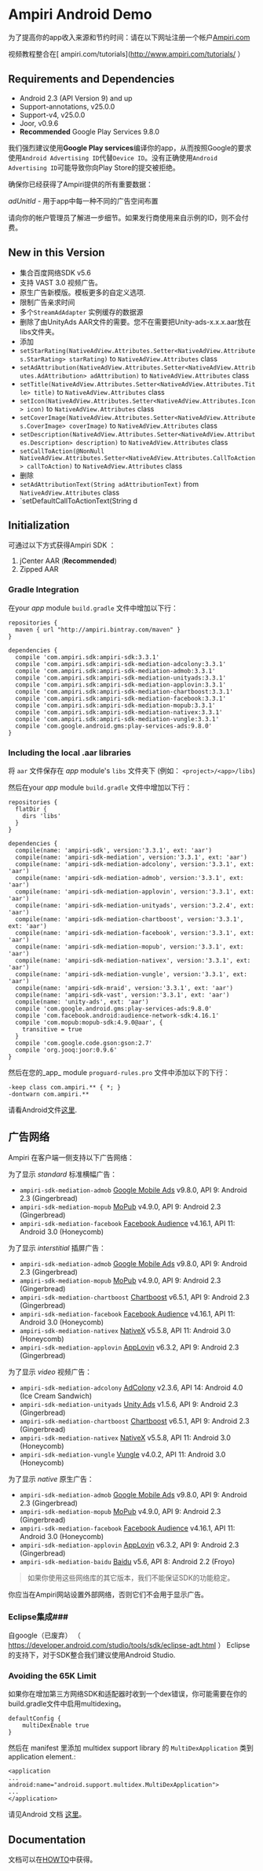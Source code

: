 # Ampiri Android Demo

为了提高你的app收入来源和节约时间：请在以下网址注册一个帐户[Ampiri.com](https://ampiri.com)

视频教程整合在[ ampiri.com/tutorials](http://www.ampiri.com/tutorials/ ）

## Requirements and Dependencies ##

* Android 2.3 (API Version 9) and up
* Support-annotations, v25.0.0
* Support-v4, v25.0.0
* Joor, v0.9.6
* **Recommended** Google Play Services 9.8.0

我们强烈建议使用**Google Play services**编译你的app，从而按照Google的要求使用`Android Advertising ID`代替`Device ID`。没有正确使用`Android Advertising ID`可能导致你向Play Store的提交被拒绝。

确保你已经获得了Ampiri提供的所有重要数据：

*adUnitId* -  用于app中每一种不同的广告空间布置

请向你的帐户管理员了解进一步细节。如果发行商使用来自示例的ID，则不会付费。

## New in this Version

- 集合百度网络SDK v5.6
- 支持 VAST 3.0 视频广告。
- 原生广告新模版。模板更多的自定义选项.
- 限制广告亲求时间
- 多个`StreamAdAdapter` 实例缓存的数据源
- 删除了由UnityAds AAR文件的需要。您不在需要把Unity-ads-x.x.x.aar放在libs文件夹。
- 添加
- `setStarRating(NativeAdView.Attributes.Setter<NativeAdView.Attributes.StarRating> starRating)` to `NativeAdView.Attributes` class
- `setAdAttribution(NativeAdView.Attributes.Setter<NativeAdView.Attributes.AdAttribution> adAttribution)` to `NativeAdView.Attributes` class
- `setTitle(NativeAdView.Attributes.Setter<NativeAdView.Attributes.Title> title)` to `NativeAdView.Attributes` class
- `setIcon(NativeAdView.Attributes.Setter<NativeAdView.Attributes.Icon> icon)` to `NativeAdView.Attributes` class
- `setCoverImage(NativeAdView.Attributes.Setter<NativeAdView.Attributes.CoverImage> coverImage)` to `NativeAdView.Attributes` class
- `setDescription(NativeAdView.Attributes.Setter<NativeAdView.Attributes.Description> description)` to `NativeAdView.Attributes` class
- `setCallToAction(@NonNull NativeAdView.Attributes.Setter<NativeAdView.Attributes.CallToAction> callToAction)` to `NativeAdView.Attributes` class
- 删除
- `setAdAttributionText(String adAttributionText)` from `NativeAdView.Attributes` class
- `setDefaultCallToActionText(String d

## Initialization ##

可通过以下方式获得Ampiri SDK ：

1. jCenter AAR (**Recommended**)
2. Zipped AAR

### Gradle Integration ###

在your _app_ module `build.gradle` 文件中增加以下行：

```
repositories {
  maven { url "http://ampiri.bintray.com/maven" }
}

dependencies {
  compile 'com.ampiri.sdk:ampiri-sdk:3.3.1'
  compile 'com.ampiri.sdk:ampiri-sdk-mediation-adcolony:3.3.1'
  compile 'com.ampiri.sdk:ampiri-sdk-mediation-admob:3.3.1'
  compile 'com.ampiri.sdk:ampiri-sdk-mediation-unityads:3.3.1'
  compile 'com.ampiri.sdk:ampiri-sdk-mediation-applovin:3.3.1'
  compile 'com.ampiri.sdk:ampiri-sdk-mediation-chartboost:3.3.1'
  compile 'com.ampiri.sdk:ampiri-sdk-mediation-facebook:3.3.1'
  compile 'com.ampiri.sdk:ampiri-sdk-mediation-mopub:3.3.1'
  compile 'com.ampiri.sdk:ampiri-sdk-mediation-nativex:3.3.1'
  compile 'com.ampiri.sdk:ampiri-sdk-mediation-vungle:3.3.1'
  compile 'com.google.android.gms:play-services-ads:9.8.0'
}
```

### Including the local .aar libraries ###

将 `aar` 文件保存在 _app_ module's `libs` 文件夹下 (例如： `<project>/<app>/libs`)

然后在your _app_ module `build.gradle` 文件中增加以下行：

```
repositories {
  flatDir {
    dirs 'libs'
  }
}

dependencies {
  compile(name: 'ampiri-sdk', version:'3.3.1', ext: 'aar')
  compile(name: 'ampiri-sdk-mediation', version:'3.3.1', ext: 'aar')
  compile(name: 'ampiri-sdk-mediation-adcolony', version:'3.3.1', ext: 'aar')
  compile(name: 'ampiri-sdk-mediation-admob', version:'3.3.1', ext: 'aar')
  compile(name: 'ampiri-sdk-mediation-applovin', version:'3.3.1', ext: 'aar')
  compile(name: 'ampiri-sdk-mediation-unityads', version:'3.2.4', ext: 'aar')
  compile(name: 'ampiri-sdk-mediation-chartboost', version:'3.3.1', ext: 'aar')
  compile(name: 'ampiri-sdk-mediation-facebook', version:'3.3.1', ext: 'aar')
  compile(name: 'ampiri-sdk-mediation-mopub', version:'3.3.1', ext: 'aar')
  compile(name: 'ampiri-sdk-mediation-nativex', version:'3.3.1', ext: 'aar')
  compile(name: 'ampiri-sdk-mediation-vungle', version:'3.3.1', ext: 'aar')
  compile(name: 'ampiri-sdk-mraid', version:'3.3.1', ext: 'aar')
  compile(name: 'ampiri-sdk-vast', version:'3.3.1', ext: 'aar')
  compile(name: 'unity-ads', ext: 'aar')
  compile 'com.google.android.gms:play-services-ads:9.8.0'
  compile 'com.facebook.android:audience-network-sdk:4.16.1'
  compile 'com.mopub:mopub-sdk:4.9.0@aar', {
    transitive = true
  }
  compile 'com.google.code.gson:gson:2.7'
  compile 'org.jooq:joor:0.9.6'
}
```

然后在您的_app_ module `proguard-rules.pro` 文件中添加以下的下行：
```
-keep class com.ampiri.** { *; }
-dontwarn com.ampiri.**
```
请看Android文件[这里](https://developer.android.com/studio/build/shrink-code.html).

## 广告网络 ##

Ampiri 在客户端一侧支持以下广告网络：


为了显示 *standard* 标准横幅广告：

* `ampiri-sdk-mediation-admob` [Google Mobile Ads](https://developers.google.com/admob/android/quick-start) v9.8.0, API 9: Android 2.3 (Gingerbread)
* `ampiri-sdk-mediation-mopub` [MoPub](https://github.com/mopub/mopub-android-sdk) v4.9.0, API 9: Android 2.3 (Gingerbread)
* `ampiri-sdk-mediation-facebook` [Facebook Audience](https://developers.facebook.com/docs/audience-network) v4.16.1, API 11: Android 3.0 (Honeycomb)

为了显示  *interstitial* 插屏广告：

* `ampiri-sdk-mediation-admob` [Google Mobile Ads](https://developers.google.com/admob/android/quick-start) v9.8.0, API 9: Android 2.3 (Gingerbread)
* `ampiri-sdk-mediation-mopub` [MoPub](https://github.com/mopub/mopub-android-sdk) v4.9.0, API 9: Android 2.3 (Gingerbread)
* `ampiri-sdk-mediation-chartboost` [Chartboost](https://answers.chartboost.com/hc/en-us/articles/201219545-Download-Integrate-the-Chartboost-SDK-for-Android) v6.5.1, API 9: Android 2.3 (Gingerbread)
* `ampiri-sdk-mediation-facebook` [Facebook Audience](https://developers.facebook.com/docs/audience-network) v4.16.1, API 11: Android 3.0 (Honeycomb)
* `ampiri-sdk-mediation-nativex` [NativeX](https://github.com/nativex/NativeX-Android-SDK) v5.5.8, API 11: Android 3.0 (Honeycomb)
* `ampiri-sdk-mediation-applovin` [AppLovin](https://github.com/AppLovin/Android-Demo-App) v6.3.2, API 9: Android 2.3 (Gingerbread)

为了显示 *video* 视频广告：

		
* `ampiri-sdk-mediation-adcolony` [AdColony](https://github.com/AdColony/AdColony-Android-SDK) v2.3.6, API 14: Android 4.0 (Ice Cream Sandwich)
* `ampiri-sdk-mediation-unityads` [Unity Ads](https://github.com/Applifier/unity-ads-sdk) v1.5.6, API 9: Android 2.3 (Gingerbread)
* `ampiri-sdk-mediation-chartboost` [Chartboost](https://answers.chartboost.com/hc/en-us/articles/201219545-Download-Integrate-the-Chartboost-SDK-for-Android) v6.5.1, API 9: Android 2.3 (Gingerbread)
* `ampiri-sdk-mediation-nativex` [NativeX](https://github.com/nativex/NativeX-Android-SDK) v5.5.8, API 11: Android 3.0 (Honeycomb)
* `ampiri-sdk-mediation-vungle` [Vungle](https://v.vungle.com/sdk) v4.0.2, API 11: Android 3.0 (Honeycomb)

为了显示  *native* 原生广告：

* `ampiri-sdk-mediation-admob` [Google Mobile Ads](https://developers.google.com/admob/android/quick-start) v9.8.0, API 9: Android 2.3 (Gingerbread)
* `ampiri-sdk-mediation-mopub` [MoPub](https://github.com/mopub/mopub-android-sdk) v4.9.0, API 9: Android 2.3 (Gingerbread)
* `ampiri-sdk-mediation-facebook` [Facebook Audience](https://developers.facebook.com/docs/audience-network) v4.16.1, API 11: Android 3.0 (Honeycomb)
* `ampiri-sdk-mediation-applovin` [AppLovin](https://github.com/AppLovin/Android-Demo-App) v6.3.2, API 9: Android 2.3 (Gingerbread)
* `ampiri-sdk-mediation-baidu` [Baidu](http://mssp.baidu.com/app/static/main.html#/sdk) v5.6, API 8: Android 2.2 (Froyo)


>  如果你使用这些网络库的其它版本，我们不能保证SDK的功能稳定。

你应当在Ampiri网站设置外部网络，否则它们不会用于显示广告。


### Eclipse集成###
自google（已废弃） （ https://developer.android.com/studio/tools/sdk/eclipse-adt.html ） Eclipse的支持下，对于SDK整合我们建议使用Android Studio.

### Avoiding the 65K Limit ###

如果你在增加第三方网络SDK和适配器时收到一个dex错误，你可能需要在你的build.gradle文件中启用multidexing。

```
defaultConfig {
    multiDexEnable true
}
```


然后在 manifest 里添加 multidex support library 的 `MultiDexApplication` 类到 application element.:
```
<application
...
android:name="android.support.multidex.MultiDexApplication">
...
</application>
```

请见Android 文档 [这里](https://developer.android.com/tools/building/multidex.html)。

## Documentation

文档可以在[HOWTO](HOWTO.md)中获得。

